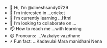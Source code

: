 - 👋 Hi, I’m @dineshsandy0729
- 👀 I’m interested in ...cricket 
- 🌱 I’m currently learning ...Html 
- 💞️ I’m looking to collaborate on ...
- 📫 How to reach me ...with learning 
- 😄 Pronouns: ...Vazkaiye vazdhane
- ⚡ Fun fact: ...Kadavulai Mara manidhani Nena 

<!---
dineshsandy0729/dineshsandy0729 is a ✨ special ✨ repository because its `README.md` (this file) appears on your GitHub profile.
You can click the Preview link to take a look at your changes.
--->
